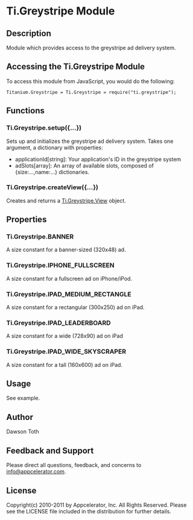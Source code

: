 # Ti.Greystripe Module

## Description

Module which provides access to the greystripe ad delivery system.

## Accessing the Ti.Greystripe Module

To access this module from JavaScript, you would do the following:

	Titanium.Greystripe = Ti.Greystripe = require("ti.greystripe");

## Functions

### Ti.Greystripe.setup({...})

Sets up and initializes the greystripe ad delivery system.  Takes one argument,
a dictionary with properties:

* applicationId[string]: Your application's ID in the greystripe system
* adSlots[array]: An array of available slots, composed of {size:...,name:...} dictionaries.

### Ti.Greystripe.createView({...})

Creates and returns a [Ti.Greystripe.View][] object.

## Properties

### Ti.Greystripe.BANNER

A size constant for a banner-sized (320x48) ad.

### Ti.Greystripe.IPHONE_FULLSCREEN

A size constant for a fullscreen ad on iPhone/iPod.

### Ti.Greystripe.IPAD_MEDIUM_RECTANGLE

A size constant for a rectangular (300x250) ad on iPad.

### Ti.Greystripe.IPAD_LEADERBOARD

A size constant for a wide (728x90) ad on iPad

### Ti.Greystripe.IPAD_WIDE_SKYSCRAPER

A size constant for a tall (160x600) ad on iPad.

## Usage

See example.

## Author

Dawson Toth

## Feedback and Support

Please direct all questions, feedback, and concerns to [info@appcelerator.com](mailto:info@appcelerator.com?subject=Android%20Greystripe%20Module).

## License

Copyright(c) 2010-2011 by Appcelerator, Inc. All Rights Reserved. Please see the LICENSE file included in the distribution for further details.

[Ti.Greystripe.View]: view.html

